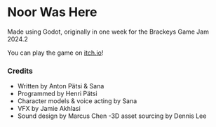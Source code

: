 # Noor Was Here

Made using Godot, originally in one week for the Brackeys Game Jam 2024.2

You can play the game on [itch.io](https://tupperwarefan.itch.io/noor)!

### Credits

- Written by Anton Pätsi & Sana
- Programmed by Henri Pätsi
- Character models & voice acting by Sana
- VFX by Jamie Akhlasi
- Sound design by Marcus Chen
 -3D asset sourcing by Dennis Lee
